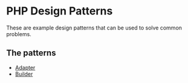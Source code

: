 # PHP Design Patterns

These are example design patterns that can be used to solve common problems.

## The patterns

* [Adapter](https://github.com/kevbradwick/php-design-patterns/tree/master/Patterns/Adapter)
* [Builder](https://github.com/kevbradwick/php-design-patterns/tree/master/Patterns/Builder)